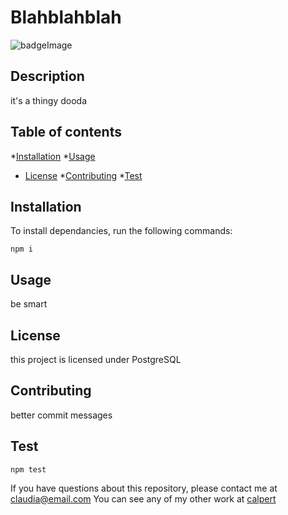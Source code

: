 # Blahblahblah
    
![badgeImage](https://img.shields.io/badge/license-PostgreSQL-blue)
## Description
it's a thingy dooda
## Table of contents
*[Installation](#installation)
*[Usage](#usage)
* [License](#license)
*[Contributing](#contributing)
*[Test](#test)

## Installation
To install dependancies, run the following commands:
```
npm i
```
## Usage
be smart

## License
this project is licensed under PostgreSQL
## Contributing
better commit messages
## Test
```
npm test
```
If you have questions about this repository, please contact me at claudia@email.com
You can see any of my other work at [calpert](https://github.com/calpert/)
